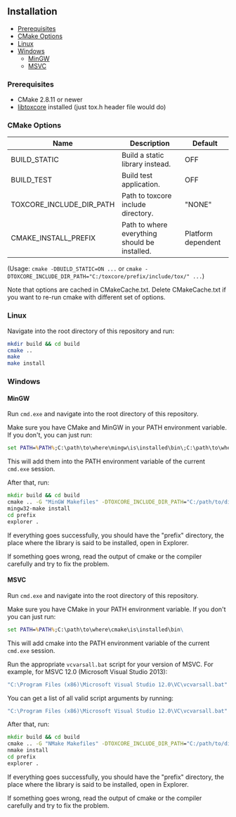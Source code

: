 ## Installation
- [Prerequisites](#prerequisites)
- [CMake Options](#cmake-options)
- [Linux](#linux)
- [Windows](#windows)
  - [MinGW](#mingw)
  - [MSVC](#msvc)


### Prerequisites

  - CMake 2.8.11 or newer
  - [libtoxcore](https://github.com/irungentoo/toxcore) installed (just tox.h header file would do)


### CMake Options

Name | Description | Default
---|---|---
|BUILD_STATIC | Build a static library instead. | OFF
|BUILD_TEST | Build test application. | OFF
|TOXCORE_INCLUDE_DIR_PATH | Path to toxcore include directory. | "NONE"
|CMAKE_INSTALL_PREFIX | Path to where everything should be installed. | Platform dependent

(Usage: `cmake -DBUILD_STATIC=ON ...` or `cmake -DTOXCORE_INCLUDE_DIR_PATH="C:/toxcore/prefix/include/tox/" ...`)

Note that options are cached in CMakeCache.txt. Delete CMakeCache.txt if you want to re-run cmake with different set of options.

### Linux

Navigate into the root directory of this repository and run:

```sh
mkdir build && cd build
cmake ..
make
make install
```

### Windows

#### MinGW

Run `cmd.exe` and navigate into the root directory of this repository.

Make sure you have CMake and MinGW in your PATH environment variable. If you don't, you can just run:

```cmd
set PATH=%PATH%;C:\path\to\where\mingw\is\installed\bin\;C:\path\to\where\cmake\is\installed\bin\
```

This will add them into the PATH environment variable of the current `cmd.exe` session.

After that, run:

```cmd
mkdir build && cd build
cmake .. -G "MinGW Makefiles" -DTOXCORE_INCLUDE_DIR_PATH="C:/path/to/directory/containing/tox.h/" -DCMAKE_INSTALL_PREFIX="prefix"
mingw32-make install
cd prefix
explorer .
```

If everything goes successfully, you should have the "prefix" directory, the place where the library is said to be installed, open in Explorer.

If something goes wrong, read the output of cmake or the compiler carefully and try to fix the problem.

#### MSVC

Run `cmd.exe` and navigate into the root directory of this repository.

Make sure you have CMake in your PATH environment variable. If you don't you can just run:

```cmd
set PATH=%PATH%;C:\path\to\where\cmake\is\installed\bin\
```

This will add cmake into the PATH environment variable of the current `cmd.exe` session.

Run the appropriate `vcvarsall.bat` script for your version of MSVC. For example, for MSVC 12.0 (Microsoft Visual Studio 2013):
```cmd
"C:\Program Files (x86)\Microsoft Visual Studio 12.0\VC\vcvarsall.bat" x86
```

You can get a list of all valid script arguments by running:
```cmd
"C:\Program Files (x86)\Microsoft Visual Studio 12.0\VC\vcvarsall.bat" help
```

After that, run:

```cmd
mkdir build && cd build
cmake .. -G "NMake Makefiles" -DTOXCORE_INCLUDE_DIR_PATH="C:/path/to/directory/containing/tox.h/" -DCMAKE_INSTALL_PREFIX="prefix"
nmake install
cd prefix
explorer .
```

If everything goes successfully, you should have the "prefix" directory, the place where the library is said to be installed, open in Explorer.

If something goes wrong, read the output of cmake or the compiler carefully and try to fix the problem.
